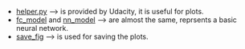 - [helper.py](https://github.com/pelinbalci/Intro_Deep_Learning/blob/master/common/helper.py) --> is provided by Udacity, it is useful for plots. 
- [fc_model](https://github.com/pelinbalci/Intro_Deep_Learning/blob/master/common/fc_model.py) and [nn_model](https://github.com/pelinbalci/Intro_Deep_Learning/blob/master/common/nn_model.py) --> are almost the same, reprsents a basic neural network. 
- [save_fig](https://github.com/pelinbalci/Intro_Deep_Learning/blob/master/common/save_fig.py) --> is used for saving the plots. 
